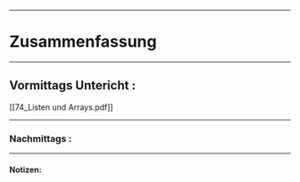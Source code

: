 

___

# Zusammenfassung








----

## Vormittags Untericht : 


[[74_Listen und Arrays.pdf]]





----

### Nachmittags :







___

#### Notizen: 
